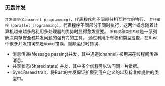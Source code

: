 ### 无畏并发
`并发编程(Concurrnt programming)`，代表程序的不同部分相互独立的执行，
`并行编程（parallel programming)`，代表程序不同部分于同时执行，这两个概念随着计算机越来越多的利用多处理器的优势时显得愈发重要。
`所有权`和`类型系统`是一系列解决内存安全和并发问题的强有力的工具。
通过利用所有权和类型检查，在Rust中很多并发错误都是`编译时`错误，而非运行时错误。

* 消息传递(Message passing)并发，其中通道(channel) 被用来在线程间传递消息。
* 共享状态(Shared state) 并发，其中多个线程可以访问同一片数据。
* Sync和send trait，将Rust的并发保证扩展到用户定义的以及标准库提供的类型中。
